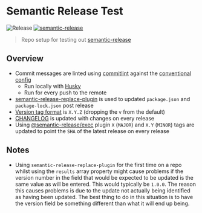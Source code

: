 # Semantic Release Test

![Release](https://github.com/st3v3nhunt/semantic-release-test/workflows/Release/badge.svg)
[![semantic-release](https://img.shields.io/badge/%20%20%F0%9F%93%A6%F0%9F%9A%80-semantic--release-e10079.svg)](https://github.com/semantic-release/semantic-release)

> Repo setup for testing out [semantic-release](https://github.com/semantic-release/semantic-release)

## Overview

* Commit messages are linted using
  [commitlint](https://github.com/conventional-changelog/commitlint/tree/master/@commitlint/cli)
  against the
  [conventional config](https://www.npmjs.com/package/@commitlint/config-conventional)
  * Run locally with [Husky](https://www.npmjs.com/package/husky)
  * Run for every push to the remote
* [semantic-release-replace-plugin](https://github.com/google/semantic-release-replace-plugin)
  is used to updated `package.json` and `package-lock.json` post release
* [Version tag format](https://semantic-release.gitbook.io/semantic-release/usage/configuration#tagformat)
  is `X.Y.Z` (dropping the `v` from the default)
* [CHANGELOG](CHANGELOG.md) is updated with changes on every release
* Using [@semantic-release/exec](https://github.com/semantic-release/exec)
  plugin `X` (`MAJOR`) and `X.Y` (`MINOR`) tags are updated to point the `SHA`
  of the latest release on every release

## Notes

* Using `semantic-release-replace-plugin` for the first time on a repo whilst
  using the `results` array property might cause problems if the version number
  in the field that would be expected to be updated is the same value as will
  be entered. This would typically be `1.0.0`. The reason this causes problems
  is due to the update not actually being identified as having been updated.
  The best thing to do in this situation is to have the version field be
  something different than what it will end up being.
